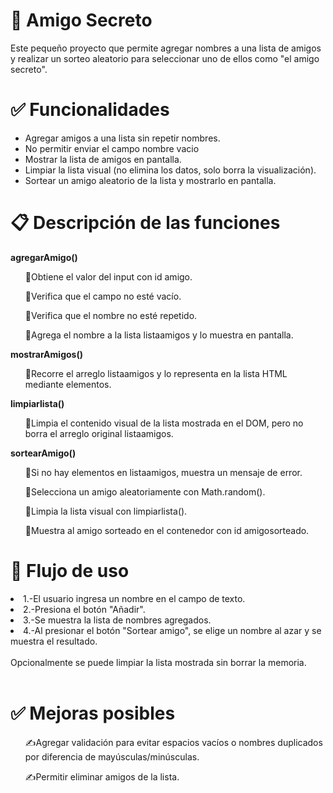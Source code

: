 <h1>🎁 Amigo Secreto</h1>
 <p>Este pequeño proyecto que permite agregar nombres a una lista de amigos y realizar un sorteo aleatorio para seleccionar uno de ellos como "el amigo secreto".</p>
 
<h1> ✅ Funcionalidades</h1>
<ul>
<li>Agregar amigos a una lista sin repetir nombres.</li>
<li>No permitir enviar el campo nombre vacio</li>
<li>Mostrar la lista de amigos en pantalla.</li>
<li>Limpiar la lista visual (no elimina los datos, solo borra la visualización).</li>
<li>Sortear un amigo aleatorio de la lista y mostrarlo en pantalla.</li>
</ul>

<h1>📋 Descripción de las funciones</h1>

<strong> agregarAmigo() </strong> 
<ol>🏴󠁴󠁴󠁰󠁴󠁦󠁿Obtiene el valor del input con id amigo.</ol>
<ol>🏴󠁴󠁴󠁰󠁴󠁦󠁿Verifica que el campo no esté vacío.</ol>
<ol>🏴󠁴󠁴󠁰󠁴󠁦󠁿Verifica que el nombre no esté repetido.</ol>
<ol>🏴󠁴󠁴󠁰󠁴󠁦󠁿Agrega el nombre a la lista listaamigos y lo muestra en pantalla.</ol>

<strong>mostrarAmigos()</strong>
<ol>🏴󠁴󠁴󠁰󠁴󠁦󠁿Recorre el arreglo listaamigos y lo representa en la lista HTML mediante elementos.</ol>

<strong>limpiarlista()</strong>
<ol>🏴󠁴󠁴󠁰󠁴󠁦󠁿Limpia el contenido visual de la lista mostrada en el DOM, pero no borra el arreglo original listaamigos.</ol>

<strong>sortearAmigo()</strong>
<ol>🏴󠁴󠁴󠁰󠁴󠁦󠁿Si no hay elementos en listaamigos, muestra un mensaje de error.</ol>
<ol>🏴󠁴󠁴󠁰󠁴󠁦󠁿Selecciona un amigo aleatoriamente con Math.random().</ol>
<ol>🏴󠁴󠁴󠁰󠁴󠁦󠁿Limpia la lista visual con limpiarlista().</ol>
<ol>🏴󠁴󠁴󠁰󠁴󠁦󠁿Muestra al amigo sorteado en el contenedor con id amigosorteado.</ol>

<h1>🔄 Flujo de uso</h1>

<li>1.-El usuario ingresa un nombre en el campo de texto.</li>
<li>2.-Presiona el botón "Añadir".</li>
<li>3.-Se muestra la lista de nombres agregados.</li>
<li>4.-Al presionar el botón "Sortear amigo", se elige un nombre al azar y se muestra el resultado.</li>
<br/>
Opcionalmente se puede limpiar la lista mostrada sin borrar la memoria.
<br/><br/>

<h1>✅ Mejoras posibles</h1>
<ol>✍️Agregar validación para evitar espacios vacíos o nombres duplicados por diferencia de mayúsculas/minúsculas.</ol>
<ol>✍️Permitir eliminar amigos de la lista.</ol>
